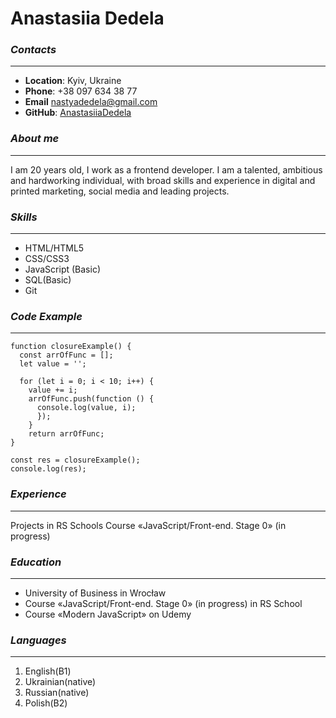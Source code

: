 # Anastasiia Dedela

### *Contacts*
*****
* **Location**: Kyiv, Ukraine
* **Phone**: +38 097 634 38 77
* **Email** nastyadedela@gmail.com
* **GitHub**: [AnastasiiaDedela](адрес "https://github.com/AnastasiiaDedela")

### *About me*
*****
I am 20 years old, I work as a frontend developer. I am a talented, ambitious and hardworking individual, with broad skills and experience in digital and printed marketing, social media and leading projects.
### *Skills*
*****
* HTML/HTML5
* CSS/CSS3
* JavaScript (Basic)
* SQL(Basic)
* Git
### *Code Example*
*****
```
function closureExample() {
  const arrOfFunc = [];
  let value = '';

  for (let i = 0; i < 10; i++) {
    value += i;
    arrOfFunc.push(function () {
      console.log(value, i);
      });
    }
    return arrOfFunc;
}

const res = closureExample();
console.log(res);
```
### *Experience*
*****
Projects in RS Schools Course «JavaScript/Front-end. Stage 0» (in progress)
### *Education*
*****
* University of Business in Wrocław
* Course «JavaScript/Front-end. Stage 0» (in progress) in RS School
* Course «Modern JavaScript» on Udemy
### *Languages*
*****
1. English(B1)
2. Ukrainian(native)
3. Russian(native)
4. Polish(B2)